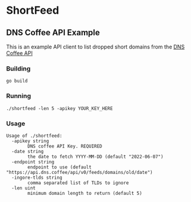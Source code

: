 # ShortFeed

## DNS Coffee API Example

This is an example API client to list dropped short domains from the [DNS Coffee API](https://api.dns.coffee/doc/)

### Building

```shell
go build
```

### Running

```shell
./shortfeed -len 5 -apikey YOUR_KEY_HERE
```

### Usage

```shell
Usage of ./shortfeed:
  -apikey string
        DNS coffee API Key. REQUIRED
  -date string
        the date to fetch YYYY-MM-DD (default "2022-06-07")
  -endpoint string
        endpoint to use (default "https://api.dns.coffee/api/v0/feeds/domains/old/date")
  -ingore-tlds string
        comma separated list of TLDs to ignore
  -len uint
        minimum domain length to return (default 5)
```

